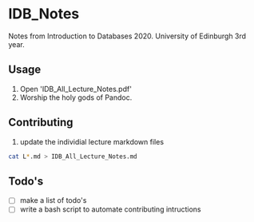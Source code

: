 # IDB_Notes
Notes from Introduction to Databases 2020. University of Edinburgh 3rd year. 

## Usage
1. Open 'IDB_All_Lecture_Notes.pdf'
2. Worship the holy gods of Pandoc.

## Contributing
1. update the individial lecture markdown files
```bash 
cat L*.md > IDB_All_Lecture_Notes.md
```

## Todo's
- [ ] make a list of todo's
- [ ] write a bash script to automate contributing intructions
